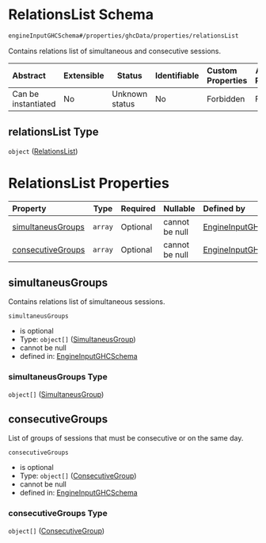 # RelationsList Schema

```txt
engineInputGHCSchema#/properties/ghcData/properties/relationsList
```

Contains relations list of simultaneous and consecutive sessions.


| Abstract            | Extensible | Status         | Identifiable | Custom Properties | Additional Properties | Access Restrictions | Defined In                                                         |
| :------------------ | ---------- | -------------- | ------------ | :---------------- | --------------------- | ------------------- | ------------------------------------------------------------------ |
| Can be instantiated | No         | Unknown status | No           | Forbidden         | Forbidden             | none                | [ghc.schema.json\*](../out/ghc.schema.json "open original schema") |

## relationsList Type

`object` ([RelationsList](ghc-properties-ghcdata-properties-relationslist.md))

# RelationsList Properties

| Property                                | Type    | Required | Nullable       | Defined by                                                                                                                                                                                               |
| :-------------------------------------- | ------- | -------- | -------------- | :------------------------------------------------------------------------------------------------------------------------------------------------------------------------------------------------------- |
| [simultaneusGroups](#simultaneusgroups) | `array` | Optional | cannot be null | [EngineInputGHCSchema](ghc-properties-ghcdata-properties-relationslist-properties-simultaneusgroups.md "engineInputGHCSchema#/properties/ghcData/properties/relationsList/properties/simultaneusGroups") |
| [consecutiveGroups](#consecutivegroups) | `array` | Optional | cannot be null | [EngineInputGHCSchema](ghc-properties-ghcdata-properties-relationslist-properties-consecutivegroups.md "engineInputGHCSchema#/properties/ghcData/properties/relationsList/properties/consecutiveGroups") |

## simultaneusGroups

Contains relations list of simultaneous sessions.


`simultaneusGroups`

-   is optional
-   Type: `object[]` ([SimultaneusGroup](ghc-properties-ghcdata-properties-relationslist-properties-simultaneusgroups-simultaneusgroup.md))
-   cannot be null
-   defined in: [EngineInputGHCSchema](ghc-properties-ghcdata-properties-relationslist-properties-simultaneusgroups.md "engineInputGHCSchema#/properties/ghcData/properties/relationsList/properties/simultaneusGroups")

### simultaneusGroups Type

`object[]` ([SimultaneusGroup](ghc-properties-ghcdata-properties-relationslist-properties-simultaneusgroups-simultaneusgroup.md))

## consecutiveGroups

List of groups of sessions that must be consecutive or on the same day.


`consecutiveGroups`

-   is optional
-   Type: `object[]` ([ConsecutiveGroup](ghc-properties-ghcdata-properties-relationslist-properties-consecutivegroups-consecutivegroup.md))
-   cannot be null
-   defined in: [EngineInputGHCSchema](ghc-properties-ghcdata-properties-relationslist-properties-consecutivegroups.md "engineInputGHCSchema#/properties/ghcData/properties/relationsList/properties/consecutiveGroups")

### consecutiveGroups Type

`object[]` ([ConsecutiveGroup](ghc-properties-ghcdata-properties-relationslist-properties-consecutivegroups-consecutivegroup.md))

